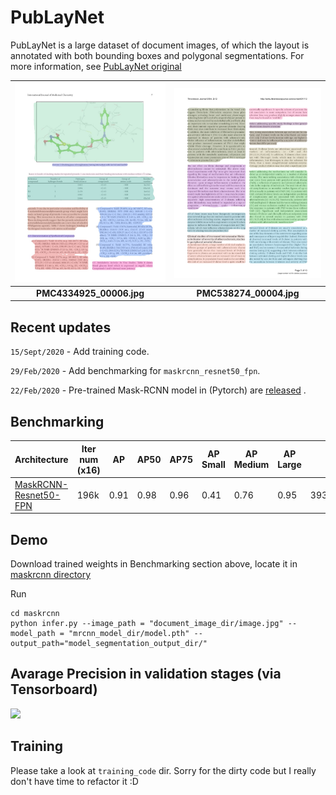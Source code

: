 # PubLayNet

PubLayNet is a large dataset of document images, of which the layout is annotated with both bounding boxes and polygonal segmentations. For more information, see [PubLayNet original](https://github.com/ibm-aur-nlp/PubLayNet)


<img src="./example_images/PMC4334925_00006.jpg" width=400> | <img src="./example_images/PMC538274_00004.jpg" width=400> 
:-------------------------:|:-------------------------:
**PMC4334925_00006.jpg**  | **PMC538274_00004.jpg**



## Recent updates 

`15/Sept/2020` - Add training code.

`29/Feb/2020` - Add benchmarking for `maskrcnn_resnet50_fpn`.

`22/Feb/2020` - Pre-trained Mask-RCNN model in (Pytorch) are [released](maskrcnn) .



## Benchmarking

| Architecture  | Iter num (x16) | AP | AP50 | AP75 | AP Small | AP Medium | AP Large | MD5SUM |
| --- | --- | --- | --- | --- | --- | --- | --- | --- |
| [MaskRCNN-Resnet50-FPN](https://drive.google.com/file/d/1Jx2m_2I1d9PYzFRQ4gl82xQa-G7Vsnsl/view?usp=sharing)  | 196k  | 0.91| 0.98 | 0.96 | 0.41 | 0.76 | 0.95 | 393e6700095a673065fcecf5e8f264f7 |


## Demo

Download trained weights in Benchmarking section above, locate it in [maskrcnn directory](maskrcnn)

Run
```
cd maskrcnn
python infer.py --image_path = "document_image_dir/image.jpg" --model_path = "mrcnn_model_dir/model.pth" --output_path="model_segmentation_output_dir/"

```

## Avarage Precision in validation stages (via Tensorboard)

<img src="https://user-images.githubusercontent.com/24642166/75600546-066b6900-5ae3-11ea-9774-a0a0396e6fb1.png" width=1000>


## Training

Please take a look at `training_code` dir. Sorry for the dirty code but I really don't have time to refactor it :D 
